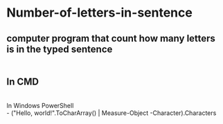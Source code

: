 # Number-of-letters-in-sentence
computer program that count how many letters is in the typed sentence
<br>
<br>
<br>
In CMD
-
<br>
In Windows PowerShell
<br>
- ("Hello, world!".ToCharArray() | Measure-Object -Character).Characters

